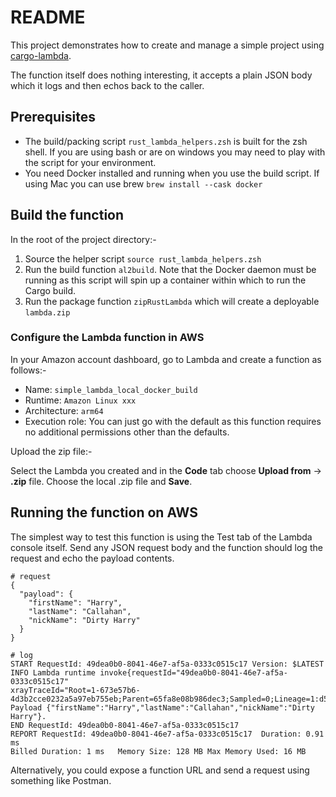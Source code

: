 

# README


This project demonstrates how to create and manage a simple project using [cargo-lambda](https://www.cargo-lambda.info/).

The function itself does nothing interesting, it accepts a plain JSON body which it logs and then echos back to the caller.


## Prerequisites

- The build/packing script `rust_lambda_helpers.zsh` is built for the zsh shell. If you are using bash or are on windows you may need to play with the script for your environment.
- You need Docker installed and running when you use the build script. If using Mac you can use brew `brew install --cask docker`


## Build the function

In the root of the project directory:-

1. Source the helper script `source rust_lambda_helpers.zsh`
2. Run the build function `al2build`. Note that the Docker daemon must be running as this script will spin up a container within which to run the Cargo build.
3. Run the package function `zipRustLambda` which will create a deployable `lambda.zip`

### Configure the Lambda function in AWS

In your Amazon account dashboard, go to Lambda and create a function as follows:-

- Name: `simple_lambda_local_docker_build`
- Runtime: `Amazon Linux xxx`
- Architecture: `arm64`
- Execution role: You can just go with the default as this function requires no additional permissions other than the defaults.

Upload the zip file:-

Select the Lambda you created and in the **Code** tab choose **Upload from** -> **.zip** file. Choose the local .zip file and **Save**.


## Running the function on AWS

The simplest way to test this function is using the Test tab of the Lambda console itself. Send any JSON request body and the function should log the request and echo the payload contents.

```
# request
{
  "payload": {
    "firstName": "Harry",
    "lastName": "Callahan",
    "nickName": "Dirty Harry"
  }
}

# log
START RequestId: 49dea0b0-8041-46e7-af5a-0333c0515c17 Version: $LATEST
INFO Lambda runtime invoke{requestId="49dea0b0-8041-46e7-af5a-0333c0515c17" 
xrayTraceId="Root=1-673e57b6-4d3b2cce0232a5a97eb755eb;Parent=65fa8e08b986dec3;Sampled=0;Lineage=1:d556a4a8:0"}: 
Payload {"firstName":"Harry","lastName":"Callahan","nickName":"Dirty Harry"}.
END RequestId: 49dea0b0-8041-46e7-af5a-0333c0515c17
REPORT RequestId: 49dea0b0-8041-46e7-af5a-0333c0515c17	Duration: 0.91 ms	
Billed Duration: 1 ms	Memory Size: 128 MB	Max Memory Used: 16 MB	
```

Alternatively, you could expose a function URL and send a request using something like Postman.

